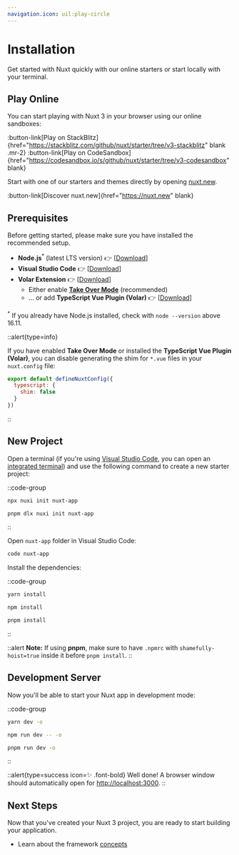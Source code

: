 ```yaml
---
navigation.icon: uil:play-circle
---
```


# Installation

Get started with Nuxt quickly with our online starters or start locally with your terminal.

## Play Online

You can start playing with Nuxt 3 in your browser using our online sandboxes:

:button-link[Play on StackBlitz]{href="https://stackblitz.com/github/nuxt/starter/tree/v3-stackblitz" blank .mr-2}
:button-link[Play on CodeSandbox]{href="https://codesandbox.io/s/github/nuxt/starter/tree/v3-codesandbox" blank}

Start with one of our starters and themes directly by opening [nuxt.new](https://nuxt.new).

:button-link[Discover nuxt.new]{href="https://nuxt.new" blank}

## Prerequisites

Before getting started, please make sure you have installed the recommended setup.

* **Node.js**<sup>*</sup> (latest LTS version) 👉 [[Download](https://nodejs.org/en/download/)]
* **Visual Studio Code** 👉 [[Download](https://code.visualstudio.com/)]
* **Volar Extension** 👉 [[Download](https://marketplace.visualstudio.com/items?itemName=Vue.volar)]
  * Either enable [**Take Over Mode**](https://vuejs.org/guide/typescript/overview.html#volar-takeover-mode) (recommended)
  * ... or add **TypeScript Vue Plugin (Volar)** 👉 [[Download](https://marketplace.visualstudio.com/items?itemName=Vue.vscode-typescript-vue-plugin)]

<sup>*</sup> If you already have Node.js installed, check with `node --version` above 16.11.

::alert{type=info}

If you have enabled **Take Over Mode** or installed the **TypeScript Vue Plugin (Volar)**, you can disable generating the shim for `*.vue` files in your `nuxt.config` file:

```js
export default defineNuxtConfig({
  typescript: {
    shim: false
  }
})
```

::

## New Project

Open a terminal (if you're using [Visual Studio Code](https://code.visualstudio.com/), you can open an [integrated terminal](https://code.visualstudio.com/docs/editor/integrated-terminal)) and use the following command to create a new starter project:

::code-group

```bash [npx]
npx nuxi init nuxt-app
```

```bash [pnpm]
pnpm dlx nuxi init nuxt-app
```

::

Open `nuxt-app` folder in Visual Studio Code:

```bash
code nuxt-app
```

Install the dependencies:

::code-group

```bash [yarn]
yarn install
```

```bash [npm]
npm install
```

```bash [pnpm]
pnpm install
```

::

::alert
**Note:** If using **pnpm**, make sure to have `.npmrc` with `shamefully-hoist=true` inside it before `pnpm install`.
::

## Development Server

Now you'll be able to start your Nuxt app in development mode:

::code-group

```bash [yarn]
yarn dev -o
```

```bash [npm]
npm run dev -- -o
```

```bash [pnpm]
pnpm run dev -o
```

::

::alert{type=success icon=✨ .font-bold}
Well done! A browser window should automatically open for <http://localhost:3000>.
::

## Next Steps

Now that you've created your Nuxt 3 project, you are ready to start building your application.

* Learn about the framework [concepts](/docs/guide/concepts/auto-imports)
